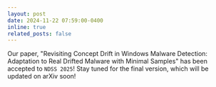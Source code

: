 ```yaml
---
layout: post
date: 2024-11-22 07:59:00-0400
inline: true
related_posts: false
---
```


Our paper, "Revisiting Concept Drift in Windows Malware Detection: Adaptation to Real Drifted Malware with Minimal Samples" has been accepted to `NDSS 2025`! Stay tuned for the final version, which will be updated on arXiv soon!